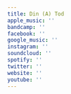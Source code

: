 ```yaml
---
title: Din (A) Tod
apple_music: ''
bandcamp: ''
facebook: ''
google_music: ''
instagram: ''
soundcloud: ''
spotify: ''
twitter: ''
website: ''
youtube: ''
---
```

